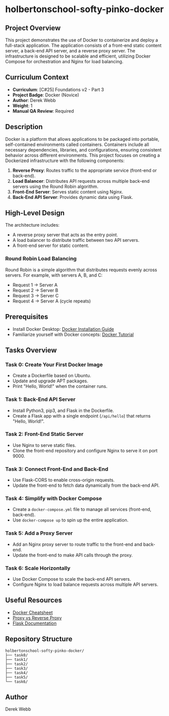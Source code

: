 # holbertonschool-softy-pinko-docker

## Project Overview

This project demonstrates the use of Docker to containerize and deploy a full-stack application. The application consists of a front-end static content server, a back-end API server, and a reverse proxy server. The infrastructure is designed to be scalable and efficient, utilizing Docker Compose for orchestration and Nginx for load balancing.

## Curriculum Context

- **Curriculum**: [C#25] Foundations v2 - Part 3
- **Project Badge**: Docker (Novice)
- **Author**: Derek Webb
- **Weight**: 1
- **Manual QA Review**: Required

## Description

Docker is a platform that allows applications to be packaged into portable, self-contained environments called containers. Containers include all necessary dependencies, libraries, and configurations, ensuring consistent behavior across different environments. This project focuses on creating a Dockerized infrastructure with the following components:

1. **Reverse Proxy**: Routes traffic to the appropriate service (front-end or back-end).
2. **Load Balancer**: Distributes API requests across multiple back-end servers using the Round Robin algorithm.
3. **Front-End Server**: Serves static content using Nginx.
4. **Back-End API Server**: Provides dynamic data using Flask.

## High-Level Design

The architecture includes:
- A reverse proxy server that acts as the entry point.
- A load balancer to distribute traffic between two API servers.
- A front-end server for static content.

### Round Robin Load Balancing
Round Robin is a simple algorithm that distributes requests evenly across servers. For example, with servers A, B, and C:
- Request 1 → Server A
- Request 2 → Server B
- Request 3 → Server C
- Request 4 → Server A (cycle repeats)

## Prerequisites

- Install Docker Desktop: [Docker Installation Guide](https://www.docker.com/)
- Familiarize yourself with Docker concepts: [Docker Tutorial](https://docs.docker.com/get-started/)

## Tasks Overview

### Task 0: Create Your First Docker Image
- Create a Dockerfile based on Ubuntu.
- Update and upgrade APT packages.
- Print "Hello, World!" when the container runs.

### Task 1: Back-End API Server
- Install Python3, pip3, and Flask in the Dockerfile.
- Create a Flask app with a single endpoint (`/api/hello`) that returns "Hello, World!".

### Task 2: Front-End Static Server
- Use Nginx to serve static files.
- Clone the front-end repository and configure Nginx to serve it on port 9000.

### Task 3: Connect Front-End and Back-End
- Use Flask-CORS to enable cross-origin requests.
- Update the front-end to fetch data dynamically from the back-end API.

### Task 4: Simplify with Docker Compose
- Create a `docker-compose.yml` file to manage all services (front-end, back-end).
- Use `docker-compose up` to spin up the entire application.

### Task 5: Add a Proxy Server
- Add an Nginx proxy server to route traffic to the front-end and back-end.
- Update the front-end to make API calls through the proxy.

### Task 6: Scale Horizontally
- Use Docker Compose to scale the back-end API servers.
- Configure Nginx to load balance requests across multiple API servers.

## Useful Resources

- [Docker Cheatsheet](https://dockerlabs.collabnix.com/docker/cheatsheet/)
- [Proxy vs Reverse Proxy](https://www.nginx.com/resources/glossary/reverse-proxy-vs-proxy-server/)
- [Flask Documentation](https://flask.palletsprojects.com/)

## Repository Structure

```
holbertonschool-softy-pinko-docker/
├── task0/
├── task1/
├── task2/
├── task3/
├── task4/
├── task5/
└── task6/
```

## Author

Derek Webb
